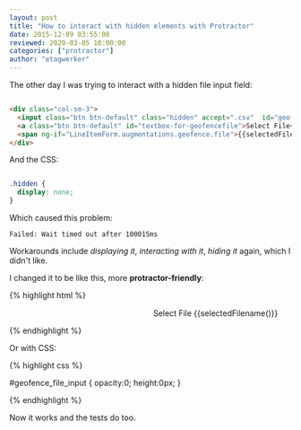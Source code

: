 ```yaml
---
layout: post
title: "How to interact with hidden elements with Protractor"
date: 2015-12-09 03:55:00
reviewed: 2020-03-05 10:00:00
categories: ["protractor"]
author: "etagwerker"
---
```


The other day I was trying to interact with a hidden file input field:

```html

<div class="col-sm-3">
  <input class="btn btn-default" class="hidden" accept=".csv"  id="geofence_file_input">
  <a class="btn btn-default" id="textbox-for-geofencefile">Select File</a>
  <span ng-if="LineItemForm.augmentations.geofence.file">{{selectedFilename()}}</span>
</div>

```

And the CSS:

```css

.hidden {
  display: none;
}

```

Which caused this problem:

    Failed: Wait timed out after 100015ms

Workarounds include _displaying it_, _interacting with it_, _hiding it_ again, which I didn't like.

<!--more-->

I changed it to be like this, more **protractor-friendly**:

{% highlight html %}

<div class="col-sm-3">
  <input class="btn btn-default" style="opacity:0;height:0px;" accept=".csv"  id="geofence_file_input" type="file">
  <a class="btn btn-default" id="textbox-for-geofencefile" ng-click="selectFile(this)">Select File</a>
  <span ng-if="LineItemForm.augmentations.geofence.file">{{selectedFilename()}}</span>
</div>

{% endhighlight %}

Or with CSS:

{% highlight css %}

#geofence_file_input {
  opacity:0;
  height:0px;
}

{% endhighlight %}

Now it works and the tests do too.
